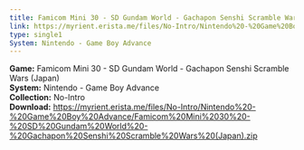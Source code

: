 ```yaml
---
title: Famicom Mini 30 - SD Gundam World - Gachapon Senshi Scramble Wars (Japan)
link: https://myrient.erista.me/files/No-Intro/Nintendo%20-%20Game%20Boy%20Advance/Famicom%20Mini%2030%20-%20SD%20Gundam%20World%20-%20Gachapon%20Senshi%20Scramble%20Wars%20(Japan).zip
type: single1
System: Nintendo - Game Boy Advance
---
```

<b>Game:</b> Famicom Mini 30 - SD Gundam World - Gachapon Senshi Scramble Wars (Japan)<br>
<b>System:</b> Nintendo - Game Boy Advance<br>
<b>Collection:</b> No-Intro<br>
<b>Download:</b> https://myrient.erista.me/files/No-Intro/Nintendo%20-%20Game%20Boy%20Advance/Famicom%20Mini%2030%20-%20SD%20Gundam%20World%20-%20Gachapon%20Senshi%20Scramble%20Wars%20(Japan).zip